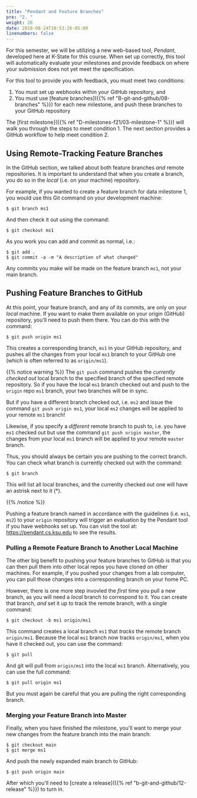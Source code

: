 ```yaml
---
title: "Pendant and Feature Branches"
pre: "2. "
weight: 20
date: 2018-08-24T10:53:26-05:00
linenumbers: false
---
```


For this semester, we will be utilizing a new web-based tool, _Pendant_, developed here at K-State for this course. When set up correctly, this tool will automatically evaluate your milestones and provide feedback on where your submission does not yet meet the specification.

For this tool to provide you with feedback, you must meet two conditions:
1. You must set up webhooks within your GitHub repository, and 
2. You must use [feature branches]({{% ref "B-git-and-github/08-branches" %}}) for each new milestone, and push these branches to your GitHub repository

The [first milestone]({{% ref "D-milestones-f21/03-milestone-1" %}}) will walk you through the steps to meet condition 1.  The next section provides a GitHub workflow to help meet condition 2.

## Using Remote-Tracking Feature Branches

In the GitHub section, we talked about both feature branches _and_ remote repositories.  It is important to understand that when you create a branch, you do so in the _local_ (i.e. on your machine) repository.  

For example, if you wanted to create a feature branch for data milestone 1, you would use this Git command on your development machine:

```
$ git branch ms1
```

And then check it out using the command:

```
$ git checkout ms1
```

As you work you can add and commit as normal, i.e.:

```
$ git add . 
$ git commit -a -m "A description of what changed"
```

Any commits you make will be made on the feature branch `ms1`, not your main branch. 

## Pushing Feature Branches to GitHub

At this point, your feature branch, and any of its commits, are only on your _local_ machine.  If you want to make them available on your origin (GitHub) repository, you'll need to push them there.  You can do this with the command:

```
$ git push origin ms1
```

This creates a corresponding branch, `ms1` in your GitHub repository, and pushes all the changes from your local `ms1` branch to your GitHub one (which is often referred to as `origin/ms1`).

{{% notice warning %}}
The `git push` command pushes the _currently checked out_ local branch to the specified branch of the specified remote repository.  So if you have the local `ms1` branch checked out and push to the `origin` repo `ms1` branch, your two branches will be in sync.  

But if you have a different branch checked out, i.e. `ms2` and issue the command `git push origin ms1`, your local `ms2` changes will be applied to your remote `ms1` branch!

Likewise, if you specify a _different_ remote branch to push to, i.e. you have `ms1` checked out but use the command `git push origin master`, the changes from your local `ms1` branch will be applied to your remote `master` branch.

Thus, you should always be certain you are pushing to the correct branch.  You can check what branch is currently checked out with the command:

```
$ git branch  
```

This will list all local branches, and the currenlty checked out one will have an astrisk next to it (*).

{{% /notice %}}

Pushing a feature branch named in accordance with the guidelines (i.e. `ms1`, `ms2`) to your `origin` repository will trigger an evaluation by the Pendant tool if you have webhooks set up.  You can visit the tool at: <a href="https://pendant.cs.ksu.edu" target="_blank">https://pendant.cs.ksu.edu</a> to see the results.

### Pulling a Remote Feature Branch to Another Local Machine

The other big benefit to pushing your feature branches to GitHub is that you can then pull them into other local repos you have cloned on other machines.  For example, if you pushed your changes from a lab computer, you can pull those changes into a corresponding branch on your home PC.

However, there is one more step invovled the _first_ time you pull a new branch, as you will need a _local_ branch to correspond to it.  You can create that branch, _and_ set it up to track the remote branch, with a single command:

```
$ git checkout -b ms1 origin/ms1
```

This command creates a local branch `ms1` that _tracks_ the remote branch `origin/ms1`.  Because the local `ms1` branch now tracks `origin/ms1`, when you have it checked out, you can use the command:

```
$ git pull 
```

And git will pull from `origin/ms1` into the local `ms1` branch.  Alternatively, you can use the full command:

```
$ git pull origin ms1 
```

But you must again be careful that you are pulling the right corresponding branch.

### Merging your Feature Branch into Master

Finally, when you have finished the milestone, you'll want to merge your new changes from the feature branch into the main branch:

```
$ git checkout main 
$ git merge ms1 
```

And push the newly expanded main branch to GitHub:

```
$ git push origin main
```

After which you'll need to [create a release]({{% ref "b-git-and-github/12-release" %}}) to turn in.